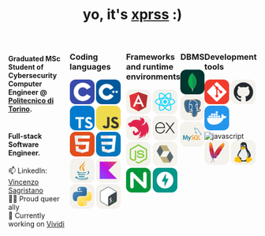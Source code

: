 <h1 align="center" style="">
  yo, it's <a href="https://github.com/xprss/" target="blank">xprss</a> :)
</h1>
<br>
<div style="display: flex; flex-direction: row;">
  <div>
    <div style="display: flex; flex-direction: column; justify-content: left; align-items: left; margin-top: 0.5rem;">
      <h4 align="left">Graduated MSc Student of Cybersecurity Computer Engineer @ <a href="https://www.polito.it">Politecnico di Torino</a>.</h4>
      <h4 align="left">Full-stack Software Engineer.</h4>
      <div>
        📫 LinkedIn: <a href="https://www.linkedin.com/in/vincenzo-sagristano-934874181/" target="blank">Vincenzo Sagristano</a>
      </div>
      <div>
        🏳️‍🌈 Proud queer ally
      </div>
      <div>
        🎯 Currently working on <a href="https://www.github.com/xprss/vividi">Vividi</a>
      </div>
    </div>
    
</div>
<div>
      <h3 align="left">Coding languages</h3>
      <p align="left">
        <img src="https://github.com/tandpfun/skill-icons/blob/main/icons/C.svg" alt="c" width="50" height="50"/> 
        <img src="https://github.com/tandpfun/skill-icons/blob/main/icons/CPP.svg" alt="cplusplus" width="50" height="50"/> 
        <img src="https://github.com/tandpfun/skill-icons/blob/main/icons/TypeScript.svg" alt="git" width="50" height="50"/> 
        <img src="https://github.com/tandpfun/skill-icons/blob/main/icons/JavaScript.svg" alt="javascript" width="50" height="50"/> 
        <img src="https://github.com/tandpfun/skill-icons/blob/main/icons/HTML.svg" alt="html5" width="50" height="50"/> 
        <img src="https://github.com/tandpfun/skill-icons/blob/main/icons/CSS.svg" alt="css3" width="50" height="50"/>
        <img src="https://github.com/tandpfun/skill-icons/blob/main/icons/Java-Light.svg" alt="java" width="50" height="50"/> 
        <img src="https://github.com/tandpfun/skill-icons/blob/main/icons/Kotlin-Light.svg" alt="java" width="50" height="50"/> 
        <img src="https://github.com/tandpfun/skill-icons/blob/main/icons/Python-Light.svg" alt="java" width="50" height="50"/> 
        <img src="https://github.com/tandpfun/skill-icons/blob/main/icons/Bash-Light.svg" alt="java" width="50" height="50"/>  
      </p>
    </div>
    <div>
      <h3 align="left">Frameworks and runtime environments</h3>
      <p align="left">
        <img src="https://github.com/tandpfun/skill-icons/blob/main/icons/Angular-Light.svg" alt="java" width="50" height="50"/> 
        <img src="https://github.com/tandpfun/skill-icons/blob/main/icons/React-Light.svg" alt="java" width="50" height="50"/> 
        <img src="https://github.com/tandpfun/skill-icons/blob/main/icons/NestJS-Light.svg" alt="java" width="50" height="50"/> 
        <img src="https://github.com/tandpfun/skill-icons/blob/main/icons/ExpressJS-Light.svg" alt="java" width="50" height="50"/> 
        <img src="https://github.com/tandpfun/skill-icons/blob/main/icons/NodeJS-Light.svg" alt="java" width="50" height="50"/> 
        <img src="https://github.com/tandpfun/skill-icons/blob/main/icons/Hibernate-Light.svg" alt="java" width="50" height="50"/> 
        <img src="https://github.com/tandpfun/skill-icons/blob/main/icons/Nginx.svg" alt="java" width="50" height="50"/> 
        <img src="https://github.com/tandpfun/skill-icons/blob/main/icons/FastAPI.svg" alt="java" width="50" height="50"/> 
      </p>
    </div>
    <div>
      <h3 align="left">DBMS</h3>
      <p align="left">
        <img src="https://github.com/tandpfun/skill-icons/blob/main/icons/MongoDB.svg" alt="java" width="50" height="50"/> 
        <img src="https://github.com/tandpfun/skill-icons/blob/main/icons/PostgreSQL-Light.svg" alt="java" width="50" height="50"/> 
        <img src="https://github.com/tandpfun/skill-icons/blob/main/icons/MySQL-Light.svg" alt="java" width="50" height="50"/> 
      </p>
    </div>
    <div>
      <h3 align="left">Development tools</h3>
      <p align="left">
        <img src="https://github.com/tandpfun/skill-icons/blob/main/icons/Git.svg" alt="git" width="50" height="50"/> 
        <img src="https://github.com/tandpfun/skill-icons/blob/main/icons/Github-Light.svg" alt="git" width="50" height="50"/> 
        <img src="https://github.com/tandpfun/skill-icons/blob/main/icons/Docker.svg" alt="git" width="50" height="50"/> 
        <img src="https://github.com/tandpfun/skill-icons/blob/main/icons/Npm-Light.svg" alt="javascript" width="50" height="50"/> 
        <img src="https://github.com/tandpfun/skill-icons/blob/main/icons/Maven-Light.svg" alt="javascript" width="50" height="50"/> 
        <img src="https://github.com/tandpfun/skill-icons/blob/main/icons/Linux-Light.svg" alt="javascript" width="50" height="50"/> 
      </p>
    </div>
